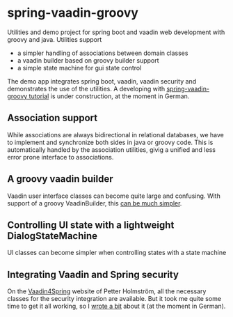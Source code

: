 # spring-vaadin-groovy
Utilities and demo project for spring boot and vaadin web development with groovy and java.
Utilities support 
* a simpler handling of associations between domain classes
* a vaadin builder based on groovy builder support
* a simple state machine for gui state control

The demo app integrates spring boot, vaadin, vaadin security and demonstrates the use of the utilities.
A developing with [spring-vaadin-groovy tutorial](http://geobe.de) is under construction, at the moment in German.
## Association support
While associations are always bidirectional in relational databases, we have to implement and synchronize both sides 
in java or groovy code. This is automatically handled by the association utilities, givig a unified and less error prone
interface to associations.
## A groovy vaadin builder
Vaadin user interface classes can become quite large and confusing. With support of a groovy VaadinBuilder, 
this [can be much simpler](http://www.georgbeier.de/tutorials-java-und-mehr/java8-spring-groovy-vaadin/groovy-vaadin-builder/).
## Controlling UI state with a lightweight DialogStateMachine
UI classes can become simpler when controlling states with a state machine
## Integrating Vaadin and Spring security
On the [Vaadin4Spring](https://github.com/peholmst/vaadin4spring) website of Petter Holmström, all the necessary classes
for the security integration are available. But it took me quite some time to get it all working, 
so I [wrote a bit](http://www.georgbeier.de/tutorials-java-und-mehr/java8-spring-groovy-vaadin/spring-vaadin-security-integration/) 
about it (at the moment in German).

